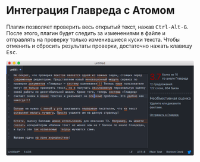 # Интеграция Главреда с Атомом

Плагин позволяет проверить весь открытый текст, нажав <kbd>Ctrl-Alt-G</kbd>. После этого, плагин будет следить за изменениями в файле и отправлять на проверку только изменившиеся куски текста. Чтобы отменить и сбросить результаты проверки, достаточно нажать клавишу <kbd>Esc</kbd>.

![Интеграция Главреда с Атомом](https://github.com/shvetsgroup/atom-glvrd/blob/master/screenshot.png?raw=true)